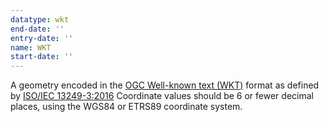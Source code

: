 ```yaml
---
datatype: wkt
end-date: ''
entry-date: ''
name: WKT
start-date: ''
---
```


A geometry encoded in the [OGC Well-known text (WKT)](https://en.wikipedia.org/wiki/Well-known_text_representation_of_geometry) format as defined by [ISO/IEC 13249-3:2016](https://www.iso.org/standard/60343.html) Coordinate values should be 6 or fewer decimal places, using the WGS84 or ETRS89 coordinate system.